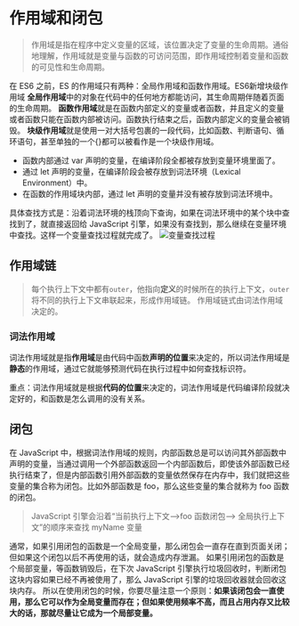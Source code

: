 # 作用域和闭包

> 作用域是指在程序中定义变量的区域，该位置决定了变量的生命周期。通俗地理解，作用域就是变量与函数的可访问范围，即作用域控制着变量和函数的可见性和生命周期。

在 ES6 之前，ES 的作用域只有两种：全局作用域和函数作用域。ES6新增块级作用域
**全局作用域**中的对象在代码中的任何地方都能访问，其生命周期伴随着页面的生命周期。
**函数作用域**就是在函数内部定义的变量或者函数，并且定义的变量或者函数只能在函数内部被访问。函数执行结束之后，函数内部定义的变量会被销毁。
**块级作用域**就是使用一对大括号包裹的一段代码，比如函数、判断语句、循环语句，甚至单独的一个{}都可以被看作是一个块级作用域。

* 函数内部通过 var 声明的变量，在编译阶段全都被存放到变量环境里面了。
* 通过 let 声明的变量，在编译阶段会被存放到词法环境（Lexical Environment）中。
* 在函数的作用域块内部，通过 let 声明的变量并没有被存放到词法环境中。

具体查找方式是：沿着词法环境的栈顶向下查询，如果在词法环境中的某个块中查找到了，就直接返回给 JavaScript 引擎，如果没有查找到，那么继续在变量环境中查找。这样一个变量查找过程就完成了。
![变量查找过程](https://static001.geekbang.org/resource/image/06/08/06c06a756632acb12aa97b3be57bb908.png)

## 作用域链

>每个执行上下文中都有`outer`，他指向**定义**的时候所在的执行上下文，`outer`将不同的执行上下文串联起来，形成作用域链。
作用域链式由词法作用域决定的。

### 词法作用域

词法作用域就是指**作用域**是由代码中函数**声明的位置**来决定的，所以词法作用域是**静态**的作用域，通过它就能够预测代码在执行过程中如何查找标识符。

重点：词法作用域就是根据**代码的位置**来决定的，词法作用域是代码编译阶段就决定好的，和函数是怎么调用的没有关系。

## 闭包

在 JavaScript 中，根据词法作用域的规则，内部函数总是可以访问其外部函数中声明的变量，当通过调用一个外部函数返回一个内部函数后，即使该外部函数已经执行结束了，但是内部函数引用外部函数的变量依然保存在内存中，我们就把这些变量的集合称为闭包。比如外部函数是 foo，那么这些变量的集合就称为 foo 函数的闭包。

>JavaScript 引擎会沿着“当前执行上下文–>foo 函数闭包–> 全局执行上下文”的顺序来查找 myName 变量

通常，如果引用闭包的函数是一个全局变量，那么闭包会一直存在直到页面关闭；但如果这个闭包以后不再使用的话，就会造成内存泄漏。
如果引用闭包的函数是个局部变量，等函数销毁后，在下次 JavaScript 引擎执行垃圾回收时，判断闭包这块内容如果已经不再被使用了，那么 JavaScript 引擎的垃圾回收器就会回收这块内存。
所以在使用闭包的时候，你要尽量注意一个原则：**如果该闭包会一直使用，那么它可以作为全局变量而存在；但如果使用频率不高，而且占用内存又比较大的话，那就尽量让它成为一个局部变量。**